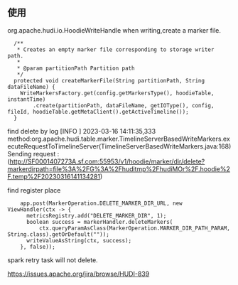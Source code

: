 ## 使用
org.apache.hudi.io.HoodieWriteHandle
when writing,create a marker file.
```
  /**
   * Creates an empty marker file corresponding to storage writer path.
   *
   * @param partitionPath Partition path
   */
  protected void createMarkerFile(String partitionPath, String dataFileName) {
    WriteMarkersFactory.get(config.getMarkersType(), hoodieTable, instantTime)
        .create(partitionPath, dataFileName, getIOType(), config, fileId, hoodieTable.getMetaClient().getActiveTimeline());
  }
```
find delete by log
[INFO ] 2023-03-16 14:11:35,333 method:org.apache.hudi.table.marker.TimelineServerBasedWriteMarkers.executeRequestToTimelineServer(TimelineServerBasedWriteMarkers.java:168)
Sending request : (http://SF0001407273A.sf.com:55953/v1/hoodie/marker/dir/delete?markerdirpath=file%3A%2FG%3A%2Fhuditmp%2FhudiMOr%2F.hoodie%2F.temp%2F20230316141134281)

find register place
```
    app.post(MarkerOperation.DELETE_MARKER_DIR_URL, new ViewHandler(ctx -> {
      metricsRegistry.add("DELETE_MARKER_DIR", 1);
      boolean success = markerHandler.deleteMarkers(
          ctx.queryParamAsClass(MarkerOperation.MARKER_DIR_PATH_PARAM, String.class).getOrDefault(""));
      writeValueAsString(ctx, success);
    }, false));
```
spark retry task will not delete.


https://issues.apache.org/jira/browse/HUDI-839